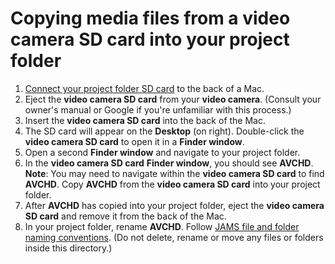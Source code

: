 # Copying media files from a video camera SD card into your project folder

1. [Connect your project folder SD card](connecting-your-project-folder-sd-card.md) to the back of a Mac.
2. Eject the **video camera SD card** from your **video camera**. \(Consult your owner's manual or Google if you're unfamiliar with this process.\)
3. Insert the **video camera SD card** into the back of the Mac.
4. The SD card will appear on the **Desktop** \(on right\). Double-click the **video camera SD card** to open it in a **Finder window**.
5. Open a second **Finder window** and navigate to your project folder.
6. In the **video camera SD card** **Finder window**, you should see **AVCHD**. **Note**: You may need to navigate within the **video camera SD card** to find **AVCHD**. Copy **AVCHD** from the **video camera SD card** into your project folder.
7. After **AVCHD** has copied into your project folder, eject the **video camera SD card** and remove it from the back of the Mac.
8. In your project folder, rename **AVCHD**. Follow [JAMS file and folder naming conventions](https://jjloomis.gitbook.io/file-and-folder-management/file-and-folder-naming-conventions). \(Do not delete, rename or move any files or folders inside this directory.\)

